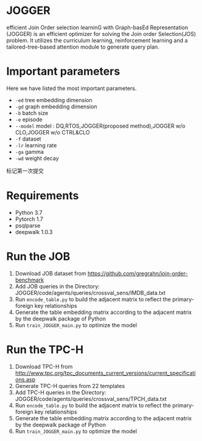 
# JOGGER
efficient Join Order selection learninG with Graph-basEd Representation (JOGGER) is an efficient optimizer for solving the Join order Selection(JOS) problem. It utilizes the curriculum learning, reinforcement learning and a tailored-tree-based attention module to generate query plan. 

# Important parameters
Here we have listed the most important parameters. 
+ `-ed` tree embedding dimension
+ `-gd` graph embedding dimension
+ `-b` batch size
+ `-e` episode
+ `--model` model : DQ,RTOS,JOGGER(proposed method),JOGGER w/o CLO,JOGGER w/o CTRL&CLO
+ `-f` dataset
+ `-lr` learning rate
+ `-ga` gamma
+ `-wd` weight decay

标记第一次提交

# Requirements
- Python 3.7 
- Pytorch 1.7
- psqlparse
- deepwalk 1.0.3

# Run the JOB   
1. Download JOB dataset from https://github.com/gregrahn/join-order-benchmark
2. Add JOB queries in the Directory: JOGGER/code/agents/queries/crossval_sens/IMDB_data.txt
3. Run `encode_table.py` to build the adjacent matrix to reflect the primary-foreign key relationships
4. Generate the table embedding matrix according to the adjacent matrix by the deepwalk package of Python 
5. Run `train_JOGGER_main.py` to optimize the model

# Run the TPC-H   
1. Download TPC-H from http://www.tpc.org/tpc_documents_current_versions/current_specifications.asp 
2. Generate TPC-H queries from 22 templates
3. Add TPC-H queries in the Directory: JOGGER/code/agents/queries/crossval_sens/TPCH_data.txt
4. Run `encode_table.py` to build the adjacent matrix to reflect the primary-foreign key relationships
5. Generate the table embedding matrix according to the adjacent matrix by the deepwalk package of Python 
6. Run `train_JOGGER_main.py` to optimize the model
